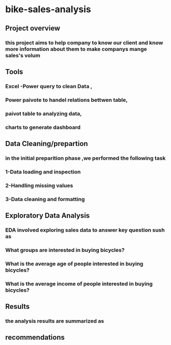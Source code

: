 # bike-sales-analysis
 ## Project overview 
 ### this project aims to help company to know our client and know more information about them to make companys mange sales's volum
 ## Tools
### Excel -Power query to clean Data ,
 ### Power paivote to handel relations bettwen table,
 ### paivot table to analyzing data,
 ### charts to generate dashboard
 
## Data Cleaning/prepartion
### in the initial preparition phase ,we performed the following task 
### 1-Data loading and inspection
### 2-Handling missing values
### 3-Data cleaning and formatting
## Exploratory Data Analysis
### EDA involved exploring sales data to answer key question sush as 
### What groups are interested in buying bicycles?
### What is the average age of people interested in buying bicycles?
### What is the average income  of people interested in buying bicycles?

## Results 
### the analysis results are summarized  as


## recommendations




